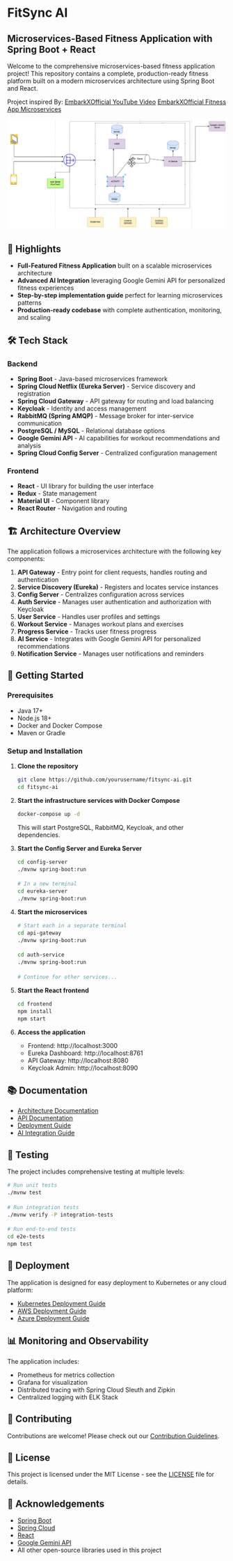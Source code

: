 # FitSync AI

## Microservices-Based Fitness Application with Spring Boot + React

Welcome to the comprehensive microservices-based fitness application project! This repository contains a complete, production-ready fitness platform built on a modern microservices architecture using Spring Boot and React.

Project inspired By:
[EmbarkXOfficial YouTube Video](https://www.youtube.com/watch?v=_FdKTSFnWeg&list=LL)
[EmbarkXOfficial Fitness App Microservices](https://github.com/EmbarkXOfficial/fitness-app-microservices)

![FitSync AI Banner](./fitsync-ai-diagram.png)

## 🚀 Highlights

- **Full-Featured Fitness Application** built on a scalable microservices architecture
- **Advanced AI Integration** leveraging Google Gemini API for personalized fitness experiences
- **Step-by-step implementation guide** perfect for learning microservices patterns
- **Production-ready codebase** with complete authentication, monitoring, and scaling

## 🛠️ Tech Stack

### Backend

- **Spring Boot** - Java-based microservices framework
- **Spring Cloud Netflix (Eureka Server)** - Service discovery and registration
- **Spring Cloud Gateway** - API gateway for routing and load balancing
- **Keycloak** - Identity and access management
- **RabbitMQ (Spring AMQP)** - Message broker for inter-service communication
- **PostgreSQL / MySQL** - Relational database options
- **Google Gemini API** - AI capabilities for workout recommendations and analysis
- **Spring Cloud Config Server** - Centralized configuration management

### Frontend

- **React** - UI library for building the user interface
- **Redux** - State management
- **Material UI** - Component library
- **React Router** - Navigation and routing

## 🏗️ Architecture Overview

The application follows a microservices architecture with the following key components:

1. **API Gateway** - Entry point for client requests, handles routing and authentication
2. **Service Discovery (Eureka)** - Registers and locates service instances
3. **Config Server** - Centralizes configuration across services
4. **Auth Service** - Manages user authentication and authorization with Keycloak
5. **User Service** - Handles user profiles and settings
6. **Workout Service** - Manages workout plans and exercises
7. **Progress Service** - Tracks user fitness progress
8. **AI Service** - Integrates with Google Gemini API for personalized recommendations
9. **Notification Service** - Manages user notifications and reminders

## 🚦 Getting Started

### Prerequisites

- Java 17+
- Node.js 18+
- Docker and Docker Compose
- Maven or Gradle

### Setup and Installation

1. **Clone the repository**

   ```bash
   git clone https://github.com/yourusername/fitsync-ai.git
   cd fitsync-ai
   ```

2. **Start the infrastructure services with Docker Compose**

   ```bash
   docker-compose up -d
   ```

   This will start PostgreSQL, RabbitMQ, Keycloak, and other dependencies.

3. **Start the Config Server and Eureka Server**

   ```bash
   cd config-server
   ./mvnw spring-boot:run

   # In a new terminal
   cd eureka-server
   ./mvnw spring-boot:run
   ```

4. **Start the microservices**

   ```bash
   # Start each in a separate terminal
   cd api-gateway
   ./mvnw spring-boot:run

   cd auth-service
   ./mvnw spring-boot:run

   # Continue for other services...
   ```

5. **Start the React frontend**

   ```bash
   cd frontend
   npm install
   npm start
   ```

6. **Access the application**
   - Frontend: http://localhost:3000
   - Eureka Dashboard: http://localhost:8761
   - API Gateway: http://localhost:8080
   - Keycloak Admin: http://localhost:8090

## 📚 Documentation

- [Architecture Documentation](./docs/architecture.md)
- [API Documentation](./docs/api.md)
- [Deployment Guide](./docs/deployment.md)
- [AI Integration Guide](./docs/ai-integration.md)

## 🧪 Testing

The project includes comprehensive testing at multiple levels:

```bash
# Run unit tests
./mvnw test

# Run integration tests
./mvnw verify -P integration-tests

# Run end-to-end tests
cd e2e-tests
npm test
```

## 🚢 Deployment

The application is designed for easy deployment to Kubernetes or any cloud platform:

- [Kubernetes Deployment Guide](./docs/kubernetes.md)
- [AWS Deployment Guide](./docs/aws-deployment.md)
- [Azure Deployment Guide](./docs/azure-deployment.md)

## 📊 Monitoring and Observability

The application includes:

- Prometheus for metrics collection
- Grafana for visualization
- Distributed tracing with Spring Cloud Sleuth and Zipkin
- Centralized logging with ELK Stack

## 🤝 Contributing

Contributions are welcome! Please check out our [Contribution Guidelines](./CONTRIBUTING.md).

## 📜 License

This project is licensed under the MIT License - see the [LICENSE](./LICENSE) file for details.

## 🙏 Acknowledgements

- [Spring Boot](https://spring.io/projects/spring-boot)
- [Spring Cloud](https://spring.io/projects/spring-cloud)
- [React](https://reactjs.org/)
- [Google Gemini API](https://cloud.google.com/gemini)
- All other open-source libraries used in this project
